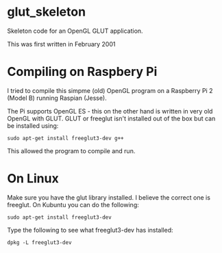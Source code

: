 # glut_skeleton
Skeleton code for an OpenGL GLUT application.

This was first written in February 2001

# Compiling on Raspbery Pi

I tried to compile this simpme (old) OpenGL program on a Raspberry Pi 2 (Model B) running Raspian (Jesse).

The Pi supports OpenGL ES - this on the other hand is written in very old OpenGL with GLUT. 
GLUT or freeglut isn't installed out of the box but can be installed using:

    sudo apt-get install freeglut3-dev g++
    
This allowed the program to compile and run. 

# On Linux

Make sure you have the glut library installed. I believe the correct one is freeglut.
On Kubuntu you can do the following:

    sudo apt-get install freeglut3-dev

Type the following to see what freeglut3-dev has installed:

    dpkg -L freeglut3-dev